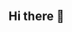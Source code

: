 ## Hi there 👋

<!--
**Somaya-Assaker/Somaya-Assaker** is a ✨ _special_ ✨ repository because its `README.md` (this file) appears on your GitHub profile.

BUSINESS GROUP PROFILE 
LEGAL-NAME: Technology-Transfer.architectors Group (" tt.a ") 


Greetings for the morning, Greetings for the evening. Hello everyone, It's a pleasure to meet with you. I'm Somaya Assaker, the Founder&Owner Group of Technology-Transfer.architectors (“#tt.a”).

Technology-Transfer.architectors Group (#tta):

	A kickstart initiative in tech-humanrights, (deleted:  "Made-in-Türkiye" and "Made-by-Tech-Ethics") (added:  "made by a clean Syrian hand&heart,") #madefortechethics, of a #zeroCapitalBudget mobility, a #soleproprietorship, #technologystartup, #businessgroup, was first launched on LinkedIn in İstanbul, Türkiye, trademarked and copyrighted in Ankara, but was forced to pause operations, falling backwards due to challenges went against #techethics in Istanbul — to get it kicked out from Türkiye before going international towards a global outreach and relocating to another country.
 Aims to #ethicizingAlgorithms to achieve the target of #zeroHarmTech, including AI, #zeroterrorAI™, as cornerstone #digitalpublicgoods products/services to elevate #humanismfirst #algorithmiccity to top priorety and exert considerable effort on the #sociotechnonationalism regimes, together alongside the #globaldigitalcompact collaboration, #DigitalPublicGoods (DPGs), #SustainableDevelopmentGoals (SDGs), #DPGs4SDGs, #safeAI, #trustworthyAI, #trustworthytechnology
 We presume a technology-architectors forum #tta-techarchitectorsforum, that is putting forth a great deal of effort to achieve safe&trustworthy technology, including AI, and working persistently to bring an influence on ethicizing algorithmic development with the goal of advocating "Humanrights-as-first-priorety-in-technology" (#humanismfirstcity: #humanismfirstpriorety #algorithmiccity), centralizing our oprations aroud the main theme of achieving #zeroHarmTech #zeroterrorAI™, and exerts considerable effort, in collaboration with Global-Digital-Compact to address any barrier that may hinder the fight against poverty, aligned #internationaltrade to digital currencyship endeavor, specifically, when it comes to digitalising the algorithmic city platformation used for "Banking-Trading-Commercing" (T&B&C) at the heart of "AI-ethics", established trilogy model of "Fairness-Privacy-Robustness," #FairPrivateRobust the #DigitalCivilizationRights #DigitalCivicRights to #national, #international, and #global #DigitalIdentity and #verifiablecredential, for the benefit of healthy algorithm development #algorithmicHygene #EthicsofEnablingEthics when to construct the algorithmic city joint platform B&T&C-CBDC core-work ethical engineering technology
	We work hard to foster a more inclusive dialogue around the ethical implications of technology in society by prioritising human rights in digitaltechnology, an initiative seeks to inspire innovation that respects and uplifts communities rather than exploiting them. We work hard toward a responsible movement of a global outreach to defend the digital rights especially of the world's (poorest-of-the-poor) #digitalrights #poorestofpoor on earth ever??!!! for the benefit of healthy algorithm development #algorithmicHygene #EthicsofEnablingEthics when to construct the algorithmic city joint platform B&T&C - putting algorithmic ethics, its integrity, and reparation assessments first-place proactive, in a good-faith measures against algorithmic tyranny and algorithmic bias that aim to undermine our human dignity, and any cutting-edge advanced AI that could possibly assist in the creation of potentially hazardous technological oversight that affects wealth and income inequality. In this way, the desired regulations can be established to ensure that AI systems for digital public infrastructure have the appropriate transparency and accountability to reverse the negative impact of technology on poverty.
#humanismfirstcity #eCurrencyship4good #MoneyDigitalization4PovertyFighting #deModifiedTools-Sdgs #zeros(radar)sdgs™ 
	Endeavour, We presume a “techmbassador4goodesspeace CBDC” across the globe!! 
#techambassador4Goodness #Peace #techEthics #CBDC

#tta-mission 

centralising our operations within the main theme of #zeroHarmTech, #zeroterrorAI™, to achieve the target aims to #ethicizingAlgorithms, bring the civic awareness to their digital rights to live in their #humanismfirstcity, free-from-terror-and-horrer,tackling any unethical digital practices against #techharms, held by #unethicizingalgorithm practices, threatening our #digital #civicsafety, #civicsecurity, #socialgood, #digitalpublicgood, #humanitywellbeing, #civilizationrights, and #livingsrights, and blind terror AI held by technology development, including AI, #algorithmicprejudice, #algorithmictyranny, #algorithmicbias, held by the name of techethics to be used to develop #digitalGoodness4peace #digitalfootprint our #peaceful #digitalCitizenArchitect #digitalcitizenshipArchitect, #digitalcivilizationArchitect, our beloved #algorithmiccity!

#tta-service

Registration according to Türkpatent’s classification of three NICE classes (35, 41, 42) to perform R&D&I, offering the proper consultancy and capacity-building support to group mission, defending the #digitalhumanitywellbeing, #digitalcivilizationrights, #digitalpublicgood, #livingsrights, and #socialgood - in conjuction with the 5-objectives of the Global-Digital-Compact (GDC), to: close digital divides, accelerate progress to achieve Sustainable-Development-Goals (SDGs), and expand digital economy inclusion, open, safe and secure digital space that respect human rights in complemet to Digital-Public-Goods (DPG), advanced responsible AI governance for the benefit of the whole humanity.

#tta-type

We persume a technology-architectors forum, that is putting forth a great deal of effort to achieve safe&trustworthy technology, including AI, working persistently to bring an influence on ethicizing algorithmic development with the goal of advocating " humanrights-as-first-priorety-in-technology " for the algorithmiccity #humanismfirstcity: #humanismfirstpriorety #algorithmiccity, centralizing our oprations within main theme of achieving #zeroHarmTech, #zeroterrorAI™, putting into a considerable effort, together alongside the Global-Digital-Compact collaboration, to tackle any obstacle that hinder combating poverty, aligned #internationaltrade to #digitalcurrencyship endeavour.

#tta-legaldiscourse 

Under the legal discourse of #independent #neutral #private to advocate for uplifting #sociotechnonatioalism regimes that support the "Model-of-Knowledge" to digital citizenship literacy, while define our value-proposition, #tta-valuepropositioning, to shape the “national-digital-identity" #Nationalidentity in cross-border transactions, from #Internationalidentity #techologyadvisor #federalinnovator to #technolocalism, #subjectmatterexpert to #technointernationalism, to position ourselves globally #technoglobalism as tech-enthusiasts human-righters, who support the neutrality independence #neutral#independent, in judging the technology fairness representation of technology acts as in a free-zone represetative of digital ethical privacy compliance in the global dialogue #freezones4digitalprivacy #ethicalCompliance #privacyComplaince #GlobaldigitalDialogue, by which, would be capale to address machine learning bias #algorithmicbiasML and fight against #algorithmicprejudice #algorithmictyranny #techharms #thecyberneticbrain and #cyberneticsofcybernetics, Furthermore, we privately conduct technology-transfer digitalisation #private, and apart from any influences #independent! Pausing the broken moral promises held by the name of fake #freedom4science #openscience, which goes against #techEthics of #generalEthics, #certainEthics, #unethicalEthics, and #noethics at all, that goes against #socialgood, against #digitalpublicgood, against #humanitywellbeing, against #civilization and against #livingsrights! We cannot rely on the sacrifices of the others for the benefit of our healthy algorithm development #algorithmicHygene #EthicsofEnablingEthics when to construct our beloved algorithmic city joint platforms while kicking out the rights of the #poorestofthepoor on planet - impossile to proceed further anymore!

#tta-membershipPolicy

:: we bring people together cross-communication across society cross-government, cross-industry, cross-academia, cross-experiences, and cross-specialisation in a cross-cooperative work-of-research into a wide spectrum of community involved, no matter you´re, we want to work together and to get you involved, right? We have a host of ways that we can involve you across our activities that stem from education and career community-building so we´ve got our big responsible tech job board. I´m always available online/offline active, reach me pin me follow me I’m blogging!!!Email me I´m always happy to say hi to anybody who wants to reach out to chat about things. Join our coming monthly live stream; we will curate a lot of great resources for you and frequently send similar event invitation. it’s always be a pleasure for me to meet people who want to learn more and more about this space and how they can have an impact. Just keep the very (smart&innocent) child inside you awake, bring your curiosity and come and join us!! You just get into space and I look forward to active contribution. I´m adding our group membership policy to our online presence as well.
:: I cordially invite the wide spectrum society of research community, together with tech. experts, evangelists, data protectionist and strategist and privacy-specialists, cybernetics engineers, anthropologists, neurologists, psychologists, virtual economists, as well as, tech-lawyer, digitalrights activists, tech/ai-ethicists, consumer rights defenders, in addition to business leader & angel investors, as well innovators, or maybe you´re just reading a book or you saw a movie or attend an event like this, and been motivated to join this growing responsible tech movement, to bring such spectrum of societal response towards shared-of-concepts: facts findings and tackling myths effectively and in a coordinated-manner of combined experiences in different areas-of-specialization.

#tta-membershipRules

:: we need a powerful voice in ethicising digital civic algorithmic development in this digital era. A leading voice e-of-things: subject-matter-expert in AI ethics to encourage thoughtful development rather than retrofitting safeguards to bring the right voices of the right collaborative working - the right harmonisation of common understanding, and transparently shared with the public, to bring the right prioritization our response to accountability is being a proactive early interventional so we can really prevent harms in digital space while committing to actionable-accountable-democracy.
:: we want to work together tackling #techharms in society threatening our {ethicisim-algorithmic-civic}. Especially targeting the poorest of the poor living on earth ever! Somebody has to shout for a wake-up call, guys; we are collapsing!!
:: May I know if you would like to join us? If yes, kindly read our announced nominated membership price policy. I kindly bring you notice that our group is not getting funded nor supported by any source of funding. Your contribution and subscriptions will help us to proceed further:

-<class A> Ambassador-Pass : 100,000 (one hundred) unit-of-currency per 3 continuous years upon renewal
-<class B> Committee-Advisor : 50,000 (fifty) unit-of-currency per month
-<class C> Chapter-Member : 010,000 (ten) unit-of-currency per chapter
-<class D> Community-Member "General-Membership“ : 001,000 (only one) unit-of-currency per month
-<class E> Complete "Participation-Membership" : 001,000 (only one) unit of currency per once for each event attendance/workshop participation

:: Connecting designated membership price-policy nominated by my business group to the specified UN's Global Digital Compact structure of the (Archetype-Panel-Dialogue) trio, defining an integrated local blueprint community capacity-building to the 5-objectives of GDC. Nominated membership price-policies are classified accordingly,

 We:
as engineers: believe in small things, micro- architecting around, to bring positive #techimpact4goodness everywhere everyday life! as tech-savvy and entrepreneurs: we demand #digitaleconomy4sustainability supporting the unified international coding #trade #standardization4harmonizing to cross-communication while striving to promote an ethical #digitalfootprint
as humanrights enthusiasts: we advocate for #ai4humanrights #ethics4algorithmicdevelopment technology-transfer for the digitalization agenda #justsystems #justtransition #societytransition #metadesign #GOFAItransition #Justicesocietyofnation to pursue #digitalpublicgood #D4DHub #D4DataGOV #digifiedcivic #RedressDigitalForesight as Influencers: we favor #trade4peace #techtrade4goodnessfairness for the benefit of all humanity and advocate for a self-defense poverty policy and street-fighting innovation #ethicizingalgorithm against #algorithmicprejudice #algorithmictyranny #algorithmicbias and #techharms, supporting #tech4peace #ai4good #redressAI for the sake of all humanity! #justicesocietyofnation #netzero #NextGenTech #anthropocenefutures #ResponsibleDigital Futures #DigitalRights #Tech4Good

#tta-rights

Copyright©2023 Somaya Assaker Technology-Transfer.architectors Group (“tt.a”). All material produced are subject to copyright. All rights worldwide reserved for all produced work by Somaya Assaker Technology-Transfer.architectors Group (“tt.a”) guaranteed under Law-No.5846 on Intellectual and Artistic Works “T.C. Kayıt-Tescil No: 2024/10514, Kayıt-Tescil Tarihi: 19.03.2024 Kültür ve Turizm Bakanlığı Telif Hakları Genel Müdürlüğü” Ankara/Türkiye. Kayıt-Tescil-No. [2023-9485].[2023-9571].[2024-10514]. Somaya Assaker Technology-Transfer.architectors Group holds all copyright and other intellectual property rights in this work. No part of this work may be reproduced, distributed, transmitted, translated or adapted in any form or by any means, except as permitted by law, without the written permission of Somaya Assaker. Please refer to the citation when to cite any work. Permission (ONLY) is to be requested directly from Somaya Assaker by sending an email to: tech.architector@gmail.com,◾Legal-entity date-of-foundation: 26.04.2023,◾Tax-Office/Chamber-Registration-Number: Alemdag/0911236510.◾Legal-discourse◾independent◾neutral◾private,◾OpenLicence Creative Commons licenses: CC BY-NC-SA 4.0 (or/and) CC BY-NC-ND 4.0.

Somaya Assaker

CpE MBA, Founder&Owner Group Technology-Transfer.architectors ("tt.a")
R&D&I4B&T&C "Digital Civilization Rights" for "Banking-Trading-Commercing" digitalization. 
MotherOFtechNation. algorithmicity. technology-advisor. federal-innovator. 2xfounder. 10xgov [Socio-Techno-Nationalism]. think-tank. technical-community. independent. neutral. private.
Digital-Public-Goods-Alliance: DPG-ID:GID0092241 / app-ID:12697 ¤ Bündnis90/DieGrünen-Netz-ID:G0202742  ¤ meetup-Netz-ID:471997347 ¤  W3C ¤ ITU-ID:1200497523 ¤ VDI-ID:12050609 ¤ slack-ID:U08RE8LH3C7  ¤ ORCID-iD:0009-0005-0371-1048  ¤ github-ID:211516791 @somaya-assaker (avatar) ¤ fundingbox@somaya-assaker ¤ Email: ◾tech.architector@gmail.com (Work) ◾somayaassaker25@gmail.com (Personal)

Proud of: a tech-mother of 2.5 billion children & a biological 1 of the most adorable 2

" tt.a " digital presence (and/or) professional memberships:
Enclosed-to-electronic-email-signature




-->
